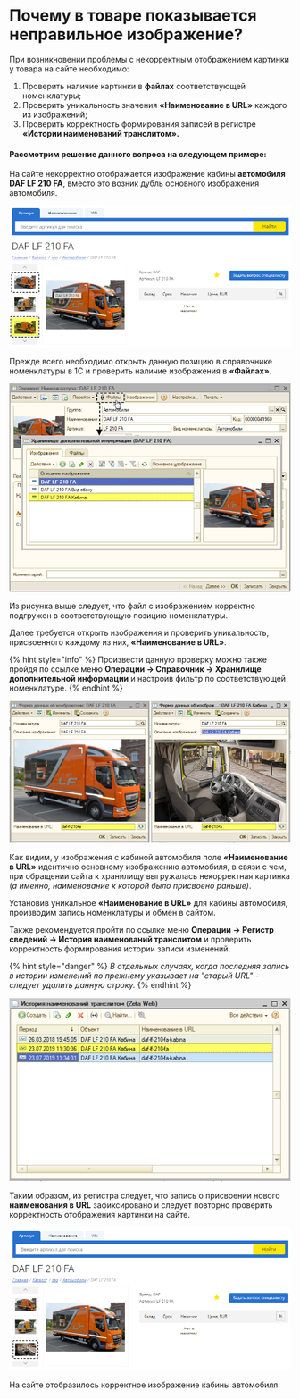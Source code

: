 # Почему в товаре показывается неправильное изображение?

При возникновении проблемы с некорректным отображением картинки у товара на сайте необходимо:

1. Проверить наличие картинки в **файлах** соответствующей номенклатуры;
2. Проверить уникальность значения **«Наименование в URL»** каждого из изображений;
3. Проверить корректность формирования записей в регистре **«Истории наименований транслитом».**

#### Рассмотрим решение данного вопроса на следующем примере:

На сайте некорректно отображается изображение кабины **автомобиля DAF LF 210 FA**, вместо это возник дубль основного изображения автомобиля.

![](../.gitbook/assets/image-4%20%282%29.png)

Прежде всего необходимо открыть данную позицию в справочнике номенклатуры в 1С и проверить наличие изображения в **«Файлах»**.

![](../.gitbook/assets/image-7%20%283%29.png)

Из рисунка выше следует, что файл с изображением корректно подгружен в соответствующую позицию номенклатуры. 

Далее требуется открыть изображения и проверить уникальность, присвоенного каждому из них, **«Наименование в URL»**. 

{% hint style="info" %}
Произвести данную проверку можно также пройдя по ссылке меню **Операции → Справочник → Хранилище дополнительной информации** и настроив фильтр по соответствующей номенклатуре.
{% endhint %}

![](../.gitbook/assets/image-3.png)

Как видим, у изображения с кабиной автомобиля поле **«Наименование в URL»** идентично основному изображению автомобиля, в связи с чем, при обращении сайта к хранилищу выгружалась некорректная картинка \(_а именно, наименование к которой было присвоено раньше\)_. 

Установив уникальное **«Наименование в URL»** для кабины автомобиля, производим запись номенклатуры и обмен в сайтом.

Также рекомендуется пройти по ссылке меню **Операции → Регистр сведений → История наименований транслитом** и проверить корректность формирования истории записи изменений.

{% hint style="danger" %}
_В отдельных случаях, когда последняя запись в истории изменений по прежнему указывает на "старый URL" - следует удалить данную строку._
{% endhint %}

![](../.gitbook/assets/image-6%20%284%29.png)

Таким образом, из регистра следует, что запись о присвоении нового **наименования в URL** зафиксировано и следует повторно проверить корректность отображения картинки на сайте.

![](../.gitbook/assets/image-5%20%281%29.png)

На сайте отобразилось корректное изображение кабины автомобиля.

